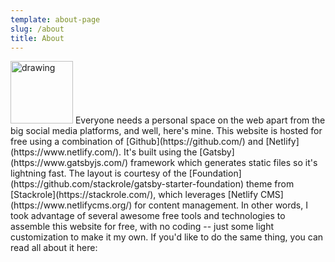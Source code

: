 ```yaml
---
template: about-page
slug: /about
title: About
---
```

<img src="/assets/271576327_422677486300562_6253677289519379221_n.png" alt="drawing" height="100" width="100"/>
Everyone needs a personal space on the web apart from the big social media platforms, and well, here's mine. This website is hosted for free using a combination of [Github](https://github.com/) and [Netlify](https://www.netlify.com/). It's built using the [Gatsby](https://www.gatsbyjs.com/) framework which generates static files so it's lightning fast. The layout is courtesy of the [Foundation](https://github.com/stackrole/gatsby-starter-foundation) theme from [Stackrole](https://stackrole.com/), which leverages [Netlify CMS](https://www.netlifycms.org/) for content management. In other words, I took advantage of several awesome free tools and technologies to assemble this website for free, with no coding -- just some light customization to make it my own. If you'd like to do the same thing, you can read all about it here:  <https://github.com/stackrole/gatsby-starter-foundation/blob/main/README.md>